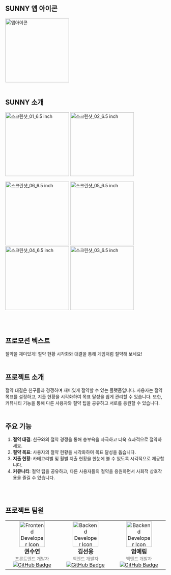 ## SUNNY 앱 아이콘
  <img src="https://github.com/SUNNY-PJ/.github/assets/100350818/fc755de8-3cb6-46a4-b70a-d769cebbebb1" width="200" title="앱아이콘">
<br />
<br />

## SUNNY 소개
<p align="center">
  <p>
  <img src="https://github.com/SUNNY-PJ/Frontend/assets/100350818/9756daf3-caaf-46ee-81af-1973b9a19a51" width="200" title="스크린샷_01_6.5 inch">
  <img src="https://github.com/SUNNY-PJ/Frontend/assets/100350818/c0f42bc1-4a98-4983-946a-2fe3c287aae6" width="200" title="스크린샷_02_6.5 inch">
  </p>
  <p>
  <img src="https://github.com/SUNNY-PJ/Frontend/assets/100350818/080d874b-8aa2-469b-a343-05e0020fd8b1" width="200" title="스크린샷_06_6.5 inch">
  <img src="https://github.com/SUNNY-PJ/Frontend/assets/100350818/85190ec6-c17d-4b56-9f0c-1a5947c8b24b" width="200" title="스크린샷_05_6.5 inch">
  <img src="https://github.com/SUNNY-PJ/Frontend/assets/100350818/3c5ec895-cb2c-490d-b196-0d76b7cfb0bc" width="200" title="스크린샷_04_6.5 inch">
  <img src="https://github.com/SUNNY-PJ/Frontend/assets/100350818/cb2d467a-9a29-4b44-b007-7010e5fa6230" width="200" title="스크린샷_03_6.5 inch">
  </p>
</p>

<br />
<br />

## 프로모션 텍스트
절약을 재미있게! 절약 현황 시각화와 대결을 통해 게임처럼 절약해 보세요!
<br />
<br />

## 프로젝트 소개
절약 대결은 친구들과 경쟁하며 재미있게 절약할 수 있는 플랫폼입니다. 사용자는 절약 목표를 설정하고, 지출 현황을 시각화하여 목표 달성을 쉽게 관리할 수 있습니다. 또한, 커뮤니티 기능을 통해 다른 사용자와 절약 팁을 공유하고 서로를 응원할 수 있습니다.
<br />
<br />

## 주요 기능
1. **절약 대결**: 친구와의 절약 경쟁을 통해 승부욕을 자극하고 더욱 효과적으로 절약하세요.
2. **절약 목표**: 사용자의 절약 현황을 시각화하여 목표 달성을 돕습니다.
3. **지출 현황**: 카테고리별 및 월별 지출 현황을 한눈에 볼 수 있도록 시각적으로 제공합니다.
4. **커뮤니티**: 절약 팁을 공유하고, 다른 사용자들의 절약을 응원하면서 사회적 상호작용을 즐길 수 있습니다.

<br />
<br />

## 프로젝트 팀원

<p align="center">
  <table>
    <tr>
      <td align="center" width="200">
        <img src="https://openmoji.org/data/color/svg/1F468-1F4BB.svg" width="80" height="80" alt="Frontend Developer Icon"/>
        <br />
        <b style="font-size: 18px;">권수연</b>
        <br />
        <span style="font-size: 14px; color: gray;">프론트엔드 개발자</span>
        <br />
        <a href="https://github.com/yeoniii20">
          <img src="https://img.shields.io/badge/-GitHub-black?style=flat-square&logo=github" alt="GitHub Badge" />
        </a>
      </td>
      <td align="center" width="200">
        <img src="https://openmoji.org/data/color/svg/1F468-1F4BB.svg" width="80" height="80" alt="Backend Developer Icon"/>
        <br />
        <b style="font-size: 18px;">김선웅</b>
        <br />
        <span style="font-size: 14px; color: gray;">백엔드 개발자</span>
        <br />
        <a href="https://github.com/dnd2dnd">
          <img src="https://img.shields.io/badge/-GitHub-black?style=flat-square&logo=github" alt="GitHub Badge" />
        </a>
      </td>
      <td align="center" width="200">
        <img src="https://openmoji.org/data/color/svg/1F469-1F4BB.svg" width="80" height="80" alt="Backend Developer Icon"/>
        <br />
        <b style="font-size: 18px;">엄예림</b>
        <br />
        <span style="font-size: 14px; color: gray;">백엔드 개발자</span>
        <br />
        <a href="https://github.com/Eom-Ye-rim">
          <img src="https://img.shields.io/badge/-GitHub-black?style=flat-square&logo=github" alt="GitHub Badge" />
        </a>
      </td>
    </tr>
  </table>
</p>
